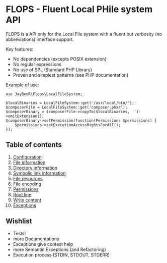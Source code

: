 FLOPS - Fluent Local PHile system API
=====================================

FLOPS is a API only for the Local File system with a fluent but verbosity (no abbreviations) interface support.

Key features:

- No dependencies (excepts POSIX extension)
- No regular expressions
- No use of SPL (Standard PHP Library)
- Proven and simplest patterns (see PHP documentation)

Example of use:

    use JayBeeR\Flops\LocalFileSystem;
    
    $localBinaries = LocalFileSystem::get('/usr/local/bin/');
    $composerFile = LocalFileSystem::get('composer.phar');
    $composerBinary = $composerFile->copyTo($localBinaries, '')->omitExtension();
    $composerBinary->setPermission(function(Permissions $permissions) {
        $permissions->setExecutionAccessRightsForAll();
    });


Table of contents
-----------------

1. [Configuration](Documentation/Configuration..md)
1. [File information](Documentation/FileInformation.md)
1. [Directory information](Documentation/DirectoryInformation.md)
1. [Symbolic link information](Documentation/SymbolicLinkInformation.md)
1. [File resources](Documentation/FileResources.md)
1. [File encoding](Documentation/FileEncoding.md)
1. [Permissions](Documentation/Permissions.md)
1. [Root line](Documentation/RootLine.md)
1. [Write content](Documentation/WriteContent.md)
1. [Exceptions](Documentation/Exceptions.md)

Wishlist
--------

- Tests!
- more Documentations
- Exceptions give context help
- more Semantic Exceptions (and Refactoring)
- Execution process (STDIN, STDOUT, STDERR)